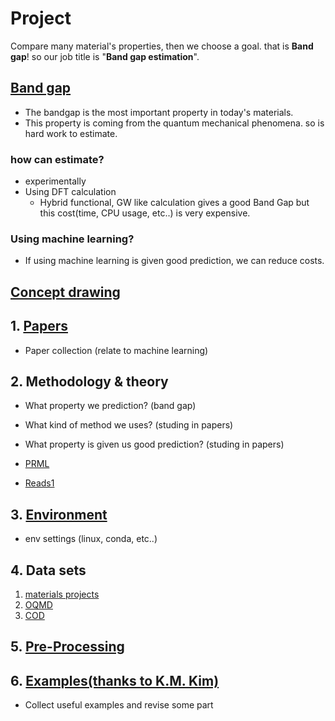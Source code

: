 # Project
Compare many material's properties, then we choose a goal. that is **Band gap**!
so our job title is "**Band gap estimation**".

## [Band gap](https://github.com/2juhyeon/jobs/blob/main/etc/Band_gap.md)
  - The bandgap is the most important property in today's materials.
  - This property is coming from the quantum mechanical phenomena. so is hard work to estimate.
### how can estimate?
  - experimentally
  - Using DFT calculation
    - Hybrid functional, GW like calculation gives a good Band Gap but this cost(time, CPU usage, etc..) is very expensive.
### Using machine learning?
  - If using machine learning is given good prediction, we can reduce costs.

## [Concept drawing](https://github.com/2juhyeon/jobs/blob/main/etc/PPT.md)

    
## 1. [Papers](https://github.com/2juhyeon/jobs/blob/main/etc/papers.md)
  - Paper collection (relate to machine learning)

## 2. Methodology & theory
  - What property we prediction? (band gap)
  - What kind of method we uses? (studing in papers)
  - What property is given us good prediction? (studing in papers)

  - [PRML](https://www.microsoft.com/en-us/research/uploads/prod/2006/01/Bishop-Pattern-Recognition-and-Machine-Learning-2006.pdf)
  - [Reads1](http://events.kias.re.kr/h/physAI/)

## 3. [Environment](https://github.com/2juhyeon/jobs/blob/main/etc/environment.md)
  - env settings (linux, conda, etc..)
  
## 4. Data sets
  1. [materials projects](https://materialsproject.org/)
  2. [OQMD](https://oqmd.org/)
  3. [COD](http://www.crystallography.net/cod/)

## 5. [Pre-Processing](https://github.com/2juhyeon/jobs/tree/main/Pre-Processing)
## 6. [Examples(thanks to K.M. Kim)](https://github.com/2juhyeon/jobs/tree/main/Examples)
  - Collect useful examples and revise some part
